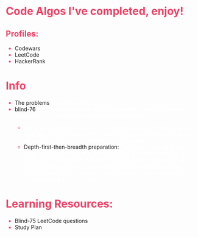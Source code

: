 <h1 style='color: #EE4266'> Code Algos I've completed, enjoy!</h1>
<h2 style='color: #EE4266'> Profiles:</h2>
<ul style='color: #EE4266'>
  <li><a src='https://www.codewars.com/users/LeaskN/'>Codewars</a></li>
  <li><a src='https://leetcode.com/nleask/'>LeetCode</a></li>
  <li><a src='https://www.hackerrank.com/Leask_nicholas?hr_r=1'>HackerRank</a></li>
</ul>
<h1 style='color: #EE4266'> Info</h2>
<ul style='color: #EE4266'>
  <li><a src='https://github.com/leaskn/algo_practice_solutions/2023'>The problems</a><span style='color: white'> I worked on in 2023</span></li>
  <li><a src='https://github.com/leaskn/algo_practice_solutions/blind-76'>blind-76</a><span style='color: white'> are a set of problems with a focus on learning how to apply data strucutres and algos in a more focused manner.</span></li>
    <ul>
      <li><span style='color: white'>I'm looking to repetitively work on a set of problems (Matrix, Array, Tree, etc..) to fully learn and understand a specific problem set and ultimately master it before moving on to the next.</span></li>
      <li>
        <a src='https://www.techinterviewhandbook.org/coding-interview-study-plan/'>Depth-first-then-breadth preparation:</a><span style='color: white'> Tackle one topic at a time - revise materials for a topic, practice a few questions for that topic. After ensuring mastery, move on to the next topic. Repeat for all topics. At the end, practice a variety of questions across all topics. This strategy takes more time than others, so it's recommended if you have more than a month.</span>
      </li>
    </ul>
</ul>
<h1 style='color: #EE4266'> Learning Resources: </h1>
<ul style='color: #EE4266'>
  <li><a src='https://leetcode.com/discuss/general-discussion/460599/blind-75-leetcode-questions'>Blind-75 LeetCode questions</li>
  <li><a src='https://www.techinterviewhandbook.org/coding-interview-study-plan/'>Study Plan</li>
</ul>